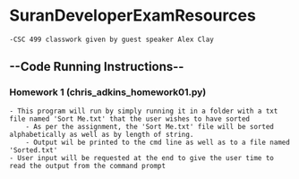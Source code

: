 # SuranDeveloperExamResources
	-CSC 499 classwork given by guest speaker Alex Clay
## --Code Running Instructions--
### Homework 1 (chris_adkins_homework01.py)
	- This program will run by simply running it in a folder with a txt file named 'Sort Me.txt' that the user wishes to have sorted
		- As per the assignment, the 'Sort Me.txt' file will be sorted alphabetically as well as by length of string.
		- Output wil be printed to the cmd line as well as to a file named 'Sorted.txt'
	- User input will be requested at the end to give the user time to read the output from the command prompt
	
